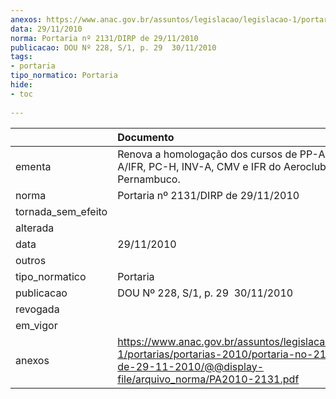 ```yaml
---
anexos: https://www.anac.gov.br/assuntos/legislacao/legislacao-1/portarias/portarias-2010/portaria-no-2131-dirp-de-29-11-2010/@@display-file/arquivo_norma/PA2010-2131.pdf
data: 29/11/2010
norma: Portaria nº 2131/DIRP de 29/11/2010
publicacao: DOU Nº 228, S/1, p. 29  30/11/2010
tags:
- portaria
tipo_normatico: Portaria
hide: 
- toc 
 
---
```


|                    | Documento                                                                                                                                                          |
|:-------------------|:-------------------------------------------------------------------------------------------------------------------------------------------------------------------|
| ementa             | Renova a homologação dos cursos de PP-A, PP-H, PC-A/IFR, PC-H, INV-A, CMV e IFR do Aeroclube de Pernambuco.                                                        |
| norma              | Portaria nº 2131/DIRP de 29/11/2010                                                                                                                                |
| tornada_sem_efeito |                                                                                                                                                                    |
| alterada           |                                                                                                                                                                    |
| data               | 29/11/2010                                                                                                                                                         |
| outros             |                                                                                                                                                                    |
| tipo_normatico     | Portaria                                                                                                                                                           |
| publicacao         | DOU Nº 228, S/1, p. 29  30/11/2010                                                                                                                                 |
| revogada           |                                                                                                                                                                    |
| em_vigor           |                                                                                                                                                                    |
| anexos             | https://www.anac.gov.br/assuntos/legislacao/legislacao-1/portarias/portarias-2010/portaria-no-2131-dirp-de-29-11-2010/@@display-file/arquivo_norma/PA2010-2131.pdf |
